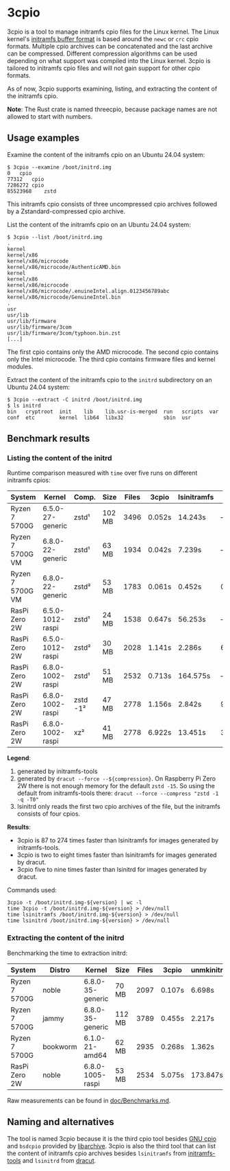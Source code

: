 3cpio
=====

3cpio is a tool to manage initramfs cpio files for the Linux kernel. The Linux
kernel's
[initramfs buffer format](https://www.kernel.org/doc/html/latest/driver-api/early-userspace/buffer-format.html)
is based around the `newc` or `crc` cpio formats. Multiple cpio archives can be
concatenated and the last archive can be compressed. Different compression
algorithms can be used depending on what support was compiled into the Linux
kernel. 3cpio is tailored to initramfs cpio files and will not gain support for
other cpio formats.

As of now, 3cpio supports examining, listing, and extracting the content of the
initramfs cpio.

**Note**: The Rust crate is named threecpio, because package names are not
allowed to start with numbers.

Usage examples
--------------

Examine the content of the initramfs cpio on an Ubuntu 24.04 system:

```
$ 3cpio --examine /boot/initrd.img
0	cpio
77312	cpio
7286272	cpio
85523968	zstd
```

This initramfs cpio consists of three uncompressed cpio archives followed by a
Zstandard-compressed cpio archive.

List the content of the initramfs cpio on an Ubuntu 24.04 system:

```
$ 3cpio --list /boot/initrd.img
.
kernel
kernel/x86
kernel/x86/microcode
kernel/x86/microcode/AuthenticAMD.bin
kernel
kernel/x86
kernel/x86/microcode
kernel/x86/microcode/.enuineIntel.align.0123456789abc
kernel/x86/microcode/GenuineIntel.bin
.
usr
usr/lib
usr/lib/firmware
usr/lib/firmware/3com
usr/lib/firmware/3com/typhoon.bin.zst
[...]
```

The first cpio contains only the AMD microcode. The second cpio contains only
the Intel microcode. The third cpio contains firmware files and kernel modules.

Extract the content of the initramfs cpio to the `initrd` subdirectory on an
Ubuntu 24.04 system:

```
$ 3cpio --extract -C initrd /boot/initrd.img
$ ls initrd
bin   cryptroot  init    lib    lib.usr-is-merged  run   scripts  var
conf  etc        kernel  lib64  libx32             sbin  usr
```

Benchmark results
-----------------

### Listing the content of the initrd

Runtime comparison measured with `time` over five runs on different initramfs
cpios:

| System           | Kernel           | Comp.    | Size   | Files | 3cpio  | lsinitramfs | lsinitrd |
| ---------------- | ---------------- | -------- | ------ | ----- | ------ | ----------- | -------- |
| Ryzen 7 5700G    | 6.5.0-27-generic | zstd¹    | 102 MB |  3496 | 0.052s |     14.243s |       –³ |
| Ryzen 7 5700G VM | 6.8.0-22-generic | zstd¹    |  63 MB |  1934 | 0.042s |      7.239s |       –³ |
| Ryzen 7 5700G VM | 6.8.0-22-generic | zstd²    |  53 MB |  1783 | 0.061s |      0.452s |   0.560s |
| RasPi Zero 2W    | 6.5.0-1012-raspi | zstd¹    |  24 MB |  1538 | 0.647s |     56.253s |       –³ |
| RasPi Zero 2W    | 6.5.0-1012-raspi | zstd²    |  30 MB |  2028 | 1.141s |      2.286s |   6.118s |
| RasPi Zero 2W    | 6.8.0-1002-raspi | zstd¹    |  51 MB |  2532 | 0.713s |    164.575s |       –³ |
| RasPi Zero 2W    | 6.8.0-1002-raspi | zstd -1² |  47 MB |  2778 | 1.156s |      2.842s |   9.508s |
| RasPi Zero 2W    | 6.8.0-1002-raspi | xz²      |  41 MB |  2778 | 6.922s |     13.451s |  35.184s |

**Legend**:
1. generated by initramfs-tools
2. generated by `dracut --force --${compression}`. On Raspberry Pi Zero 2W there
   is not enough memory for the default `zstd -15`. So using the default from
   initramfs-tools there: `dracut --force --compress "zstd -1 -q -T0"`
3. lsinitrd only reads the first two cpio archives of the file, but the
   initramfs consists of four cpios.

**Results**:
* 3cpio is 87 to 274 times faster than lsinitramfs for images generated by
  initramfs-tools.
* 3cpio is two to eight times faster than lsinitramfs for images generated
  by dracut.
* 3cpio five to nine times faster than lsinitrd for images generated by dracut.

Commands used:

```
3cpio -t /boot/initrd.img-${version} | wc -l
time 3cpio -t /boot/initrd.img-${version} > /dev/null
time lsinitramfs /boot/initrd.img-${version} > /dev/null
time lsinitrd /boot/initrd.img-${version} > /dev/null
```

### Extracting the content of the initrd

Benchmarking the time to extraction initrd:

| System        | Distro   | Kernel           | Size   | Files | 3cpio  | unmkinitramfs |
| ------------- | -------- | ---------------- | ------ | ----- | ------ | ------------- |
| Ryzen 7 5700G | noble    | 6.8.0-35-generic |  70 MB |  2097 | 0.107s |        6.698s |
| Ryzen 7 5700G | jammy    | 6.8.0-35-generic | 112 MB |  3789 | 0.455s |        2.217s |
| Ryzen 7 5700G | bookworm | 6.1.0-21-amd64   |  62 MB |  2935 | 0.268s |        1.362s |
| RasPi Zero 2W | noble    | 6.8.0-1005-raspi |  53 MB |  2534 | 5.075s |      173.847s |

Raw measurements can be found in [doc/Benchmarks.md](doc/Benchmarks.md).

Naming and alternatives
-----------------------

The tool is named 3cpio because it is the third cpio tool besides
[GNU cpio](https://www.gnu.org/software/cpio/) and `bsdcpio` provided by
[libarchive](https://www.libarchive.org/). 3cpio is also the third tool that can
list the content of initramfs cpio archives besides `lsinitramfs` from
[initramfs-tools](https://tracker.debian.org/pkg/initramfs-tools) and `lsinitrd`
from [dracut](https://github.com/dracut-ng/dracut-ng).
